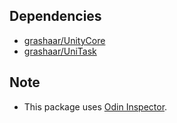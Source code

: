 ## Dependencies

- [grashaar/UnityCore](https://github.com/grashaar/UnityCore)
- [grashaar/UniTask](https://github.com/grashaar/UniTask)

## Note

- This package uses [Odin Inspector](https://odininspector.com/).